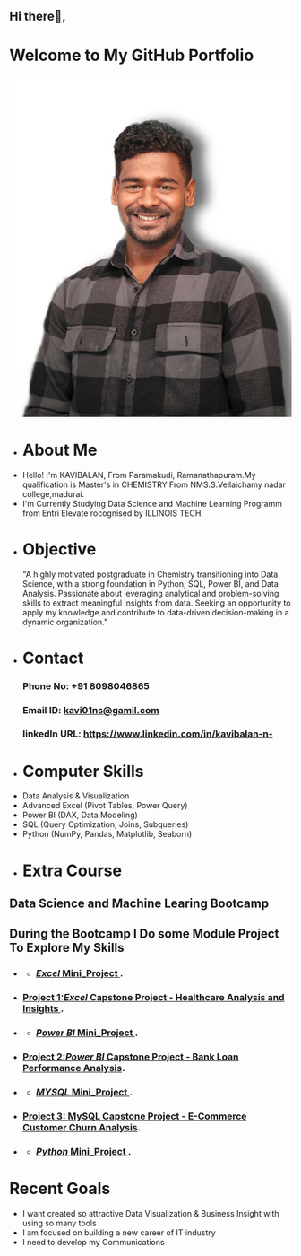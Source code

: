 ## Hi there👋, 
  # Welcome to My GitHub Portfolio
 ![Kavibalan](https://github.com/Kavi01ns/Kavi01ns/blob/main/kavi.jpg)
- # About Me
* Hello! I'm KAVIBALAN, From Paramakudi, Ramanathapuram.My qualification is Master's in CHEMISTRY From NMS.S.Vellaichamy nadar college,madurai.
* I'm Currently Studying Data Science and Machine Learning Programm from Entri Elevate rocognised by ILLINOIS TECH. 
- # Objective
   "A highly motivated postgraduate in Chemistry transitioning into Data Science, with a strong foundation in Python, SQL, Power BI, and Data Analysis. Passionate about leveraging analytical and problem-solving skills to extract meaningful insights from data. Seeking an opportunity to apply my knowledge and contribute to data-driven decision-making in a dynamic organization."
- # Contact
  ### Phone No: +91 8098046865
  ### Email ID: kavi01ns@gamil.com
  ### linkedIn URL: https://www.linkedin.com/in/kavibalan-n-
- # Computer Skills
- Data Analysis & Visualization
- Advanced Excel (Pivot Tables, Power Query)
- Power BI (DAX, Data Modeling)
- SQL (Query Optimization, Joins, Subqueries)
- Python (NumPy, Pandas, Matplotlib, Seaborn)
- # Extra Course
## Data Science and Machine Learing Bootcamp
 ## During the Bootcamp I Do some Module Project To Explore My Skills
- - ### [*Excel* Mini_Project ](https://github.com/Kavi01ns/Excel_Mini-_Projects).
- ### [Project 1:*Excel* Capstone Project - Healthcare Analysis and Insights ](https://github.com/Kavi01ns/Excel-Healthcare-Insights).
- - ### [*Power BI* Mini_Project ](https://github.com/Kavi01ns/PowerBI_Mini_Projects).
- ### [Project 2:*Power BI* Capstone Project - Bank Loan Performance Analysis](https://drive.google.com/drive/folders/1fam4JzzwmCXv5xoJ56BOjHgxvW1-XBDt?usp=sharing).
- - ### [*MYSQL* Mini_Project ](https://github.com/Kavi01ns/MYSQL_Mini_Projects).
- ### [Project 3: MySQL Capstone Project -  E-Commerce Customer Churn Analysis](https://github.com/Kavi01ns/MySQL-Capstone-Project__E-Commerce-Customer-Churn-Analysis).
- - ### [*Python* Mini_Project ](https://github.com/Kavi01ns/Python_Mini_Projects).
 # Recent Goals
  - I want created so attractive Data Visualization & Business Insight with using so many tools 
  - I am focused on building a new career of IT industry
  - I need to develop my Communications
